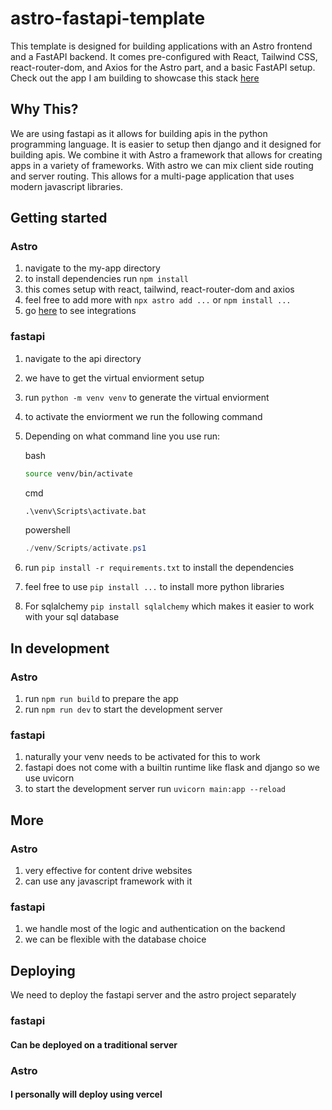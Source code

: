 # astro-fastapi-template
This template is designed for building applications with an Astro frontend and a FastAPI backend. It comes pre-configured with React, Tailwind CSS, react-router-dom, and Axios for the Astro part, and a basic FastAPI setup. Check out the app I am building to showcase this stack [here](https://github.com/Lukefrotts227/astro-fastapi-andmore)
## Why This?
We are using fastapi as it allows for building apis in the python programming language. It is easier to setup then django and it designed for building apis. We combine it with Astro a framework that allows for creating apps in a variety of frameworks. With astro we can mix client side routing and server routing. This allows for a multi-page application that uses modern javascript libraries. 
## Getting started
### Astro
1. navigate to the my-app directory
2. to install dependencies run `npm install`
3. this comes setup with react, tailwind, react-router-dom and axios
4. feel free to add more with `npx astro add ...` or `npm install ...`
5. go [here](https://astro.build/integrations/) to see integrations
### fastapi
1. navigate to the api directory
2. we have to get the virtual enviorment setup
3. run `python -m venv venv` to generate the virtual enviorment
4. to activate the enviorment we run the following command
5. Depending on what command line you use run:

   bash
   ```bash
   source venv/bin/activate
   ```
   cmd
   ```cmd
   .\venv\Scripts\activate.bat
   ```
   powershell
   ```powershell
   ./venv/Scripts/activate.ps1
   ```
6. run `pip install -r requirements.txt` to install the dependencies
7. feel free to use `pip install ...` to install more python libraries
8. For sqlalchemy `pip install sqlalchemy` which makes it easier to work with your sql database
## In development
### Astro
1. run `npm run build` to prepare the app
2. run `npm run dev` to start the development server
### fastapi
1. naturally your venv needs to be activated for this to work
2. fastapi does not come with a builtin runtime like flask and django so we use uvicorn
3. to start the development server run `uvicorn main:app --reload`
## More
### Astro
1. very effective for content drive websites
2. can use any javascript framework with it
### fastapi
1. we handle most of the logic and authentication on the backend
2. we can be flexible with the database choice
## Deploying
We need to deploy the fastapi server and the astro project separately
### fastapi
#### Can be deployed on a traditional server
### Astro
#### I personally will deploy using vercel
